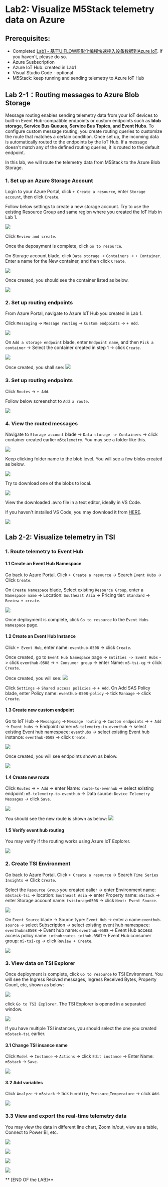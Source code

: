 # Lab2: Visualize M5Stack telemetry data on Azure

## Prerequisites:
- Completed [Lab1 - 基于UIFLOW图形化编程快速接入设备数据到Azure IoT](https://github.com/xiongyu0523/quick-and-easy-azure-iot-development-with-m5stack-workshop/blob/main/Lab-1.md). If you haven't, please do so.
- Azure Susbscription
- Azure IoT Hub: created in Lab1
- Visual Studio Code - optional
- M5Stack: keep running and sending telemetry to Azure IoT Hub


## Lab 2-1：Routing messages to Azure Blob Storage

Message routing enables sending telemetry data from your IoT devices to built-in Event Hub-compatible endpoints or custom endpoints such as **blob storage, Service Bus Queues, Service Bus Topics, and Event Hubs**. To configure custom message routing, you create routing queries to customize the route that matches a certain condition. Once set up, the incoming data is automatically routed to the endpoints by the IoT Hub. If a message doesn't match any of the defined routing queries, it is routed to the default endpoint.

In this lab, we will route the telemetry data from M5Stack to the Azure Blob Storage.

### 1. Set up an Azure Storage Account

Login to your Azure Portal, click `+ Create a resource`, enter `Storage account`, then click `Create`. 

Follow below settings to create a new storage account. Try to use the existing Resource Group and same region where you created the IoT Hub in Lab 1. 

![](images/create_storage_account.png)

Click `Review and create`.

Once the depoayment is complete, click `Go to resource`.

On Storage account blade, click `Data storage` -> `Containers` -> `+ Container`. Enter a name for the New container, and then click `Create`.

![](images/create_container.png)

Once created, you should see the container listed as below.

![](images/Container_created.png)


### 2. Set up routing endpoints

From Azure Portal, navigate to Azure IoT Hub you created in Lab 1. 

Click `Messaging` -> `Message routing` -> `Custom endpoints` -> `+ Add`.

![](images/Custom_endpoints.png)

On `Add a storage endpoint` blade, enter `Endpoint name`, and then `Pick a container` -> Select the container created in step 1 -> click `Create`.

![](images/Add_storage_endpoint.png)

Once created, you shall see:
![](images/Custom_endpoints_created.png)


### 3. Set up routing endpoints

Click `Routes` -> `+ Add`.

Follow below screenshot to `Add a route`.

![](images/Add_route.png)


### 4. View the routed messages

Navigate to `Storage account` blade -> `Data storage -> Containers` -> click container created earlier `m5telemetry`. You may see a folder like this.

![](images/Container_iothub.png)

Keep clicking folder name to the blob level. You will see a few blobs created as below.

![](images/Container_blobs.png)

Try to download one of the blobs to local.

![](images/Download_blob.png)

View the downloaded .avro file in a text editor, ideally in VS Code. 

If you haven't installed VS Code, you may download it from [HERE](https://code.visualstudio.com/sha/download?build=stable&os=win32-x64-user).

![](images/View_blob.png)


## Lab 2-2: Visualize telemetry in TSI

### 1. Route telemetry to Event Hub


#### 1.1 Create an Event Hub Namespace

Go back to Azure Portal. Click `+ Create a resource` -> Search `Event Hubs` -> Click `Create`.

On `Create Namespace` blade, Select existing `Resource Group`, enter a `Namespace name` -> Location: `Southeast Asia` -> Pricing tier: `Standard` -> `Review + create`.

![](images/Create_eventhub_NS.png)

Once deployment is complete, click `Go to resource` to the `Event Hubs Namespace` page.

#### 1.2 Create an Event Hub Instance

Click `+ Event Hub`, enter name: `eventhub-0508` -> click `Create`. 

Once created, go to `Event Hub Namespace` page -> `Entities -> Event Hubs` ->  click `eventhub-0508` -> `+ Consumer group` -> enter Name: `m5-tsi-cg` -> click `Create`.

Once created, you will see:
![](images/Create_eventhub_instance.png)

Click `Settings` -> `Shared access policies` -> `+ Add`. On Add SAS Policy blade, enter Policy name: `eventhub-0508-policy` -> tick `Manaage` -> click `Create`.



#### 1.3 Create new custom endpoint

Go to IoT Hub -> `Messaging` -> `Message routing` -> `Custom endpoints` -> `+ Add` -> `Event hubs` -> Endpoint name: `m5-telemetry-to-eventhub` -> select existing Event hub namespace: `eventhubs` -> select existing Event hub instance: `eventhub-0508` -> click `Create`.

![](images/Create_eventhub_endpoint.png)

Once created, you will see endpoints shown as below.

![](images/Eventhub_endpoint_created.png)

#### 1.4 Create new route

Click `Routes` -> `+ Add` -> enter Name: `route-to-evenhub` -> select existing endpoint: `m5-telemetry-to-eventhub` -> Data source: `Device Telemetry Messages` ->  click `Save`.

![](images/Create_route_eventhub.png)

You should see the new route is shown as below:
![](images/Create_route_eventhub.png)


#### 1.5 Verify event hub routing

You may verify if the routing works using Azure IoT Explorer.

![](images/Verify_eventhub_route.png)


### 2. Create TSI Environment

Go back to Azure Portal. Click `+ Create a resource` -> Search `Time Series Insights` -> Click `Create`.


Select the `Resource Group` you created ealier -> enter Environment name: `m5stack-tsi` -> location: `Southeast Asia` -> enter Property name: `m5stack` -> enter Storage account name: `tsistorage0508` -> click `Next: Event Source`.

![](images/Create_TSI_1.png)

On `Event Source` blade -> Source type: `Event Hub` -> enter a name:`eventhub-source` -> select Subscription -> select existing event hub namespace: `eventhubns0508` -> Event hub name: `eventhub-0508` -> Event Hub access access policy name: `iothubroutes_iothub-0507`-> Event Hub consumer group: `m5-tsi-cg` -> click `Review + Create`.

![](images/Create_TSI_2.png)


### 3. View data on TSI Explorer

Once deployment is complete, click `Go to resource` to TSI Environment. You will see the Ingress Recived messages, Ingress Received Bytes, Property Count, etc, shown as below:

![](images/TSI_environment_created.png)

click `Go to TSI Explorer`. The TSI Explorer is opened in a separated window.

![](images/TSI_explorer_window.png)

If you have multiple TSI instances, you should select the one you created `m5stack-tsi` earlier.

#### 3.1 Change TSI insance name

Click `Model` -> `Instance` -> `Actions` -> click `Edit instance` -> Enter Name: `m5stack` -> `Save`.

![](images/Change_TSI_instance_name.png)

#### 3.2 Add variables

Click `Analyze` -> `m5stack` -> tick `Humidity`, `Pressure`,`Temperature` -> click `Add`. 

![](images/TSI_add_variables.png)

### 3.3 View and export the real-time telemetry data

You may view the data in different line chart, Zoom in/out, view as a table, Connect to Power BI, etc.

![](images/Heatmap_chart.png)

![](images/Zoom_in_view.png)

![](images/Show_as_Table.png)

![](images/Explore_raw_events.png)


** [END OF the LAB]**






